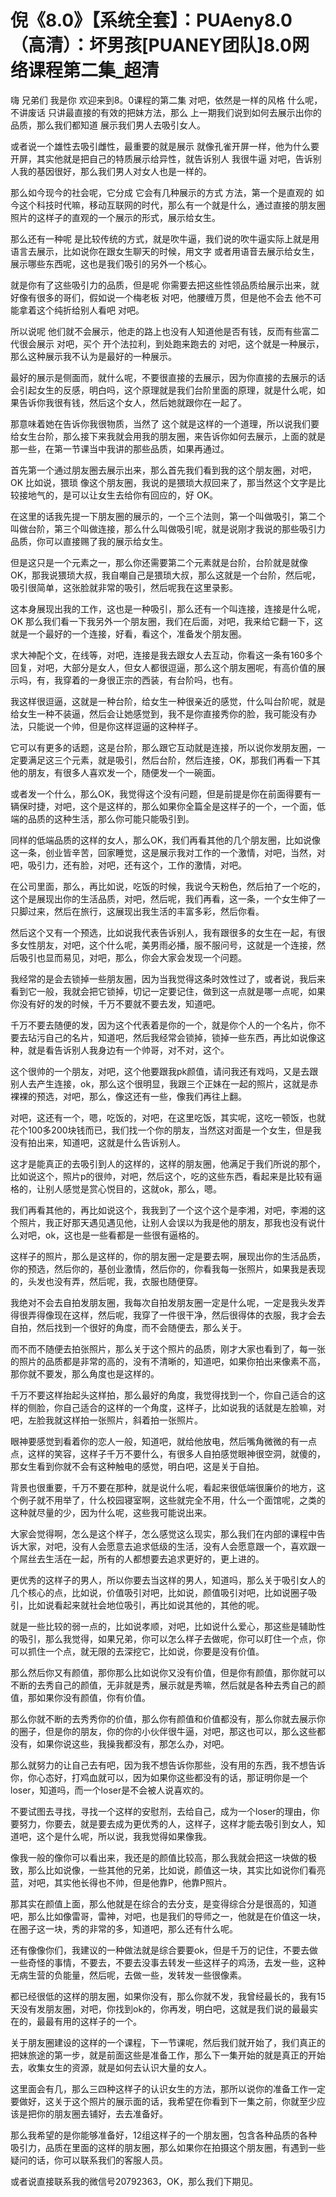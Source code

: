 # 倪《8.0》【系统全套】：PUAeny8.0（高清）：坏男孩[PUANEY团队]8.0网络课程第二集_超清

嗨 兄弟们 我是你 欢迎来到8。0课程的第二集 对吧，依然是一样的风格 什么呢，不讲废话 只讲最直接的有效的把妹方法，那么 上一期我们说到如何去展示出你的品质，那么我们都知道 展示我们男人去吸引女人。

或者说一个雄性去吸引雌性，最重要的就是展示 就像孔雀开屏一样，他为什么要开屏，其实他就是把自己的特质展示给异性，就告诉别人 我很牛逼 对吧，告诉别人我的基因很好，那么我们男人对女人也是一样的。

那么如今现今的社会呢，它分成 它会有几种展示的方式 方法，第一个是直观的 如今这个科技时代嘛，移动互联网的时代，那么有一个就是什么，通过直接的朋友圈 照片的这样子的直观的一个展示的形式，展示给女生。

那么还有一种呢 是比较传统的方式，就是吹牛逼，我们说的吹牛逼实际上就是用语言去展示，比如说你在跟女生聊天的时候，用文字 或者用语音去展示给女生，展示哪些东西呢，这也是我们吸引的另外一个核心。

就是你有了这些吸引力的品质，但是呢 你需要去把这些性领品质给展示出来，就好像有很多的哥们，假如说一个梅老板 对吧，他腰缠万贯，但是他不会去 他不可能拿着这个纯折给别人看吧 对吧。

所以说呢 他们就不会展示，他走的路上也没有人知道他是否有钱，反而有些富二代很会展示 对吧，买个 开个法拉利，到处跑来跑去的 对吧，这个就是一种展示，那么这种展示我不认为是最好的一种展示。

最好的展示是侧面而，就什么呢，不要很直接的去展示，因为你直接的去展示的话会引起女生的反感，明白吗，这个原理就是我们台阶里面的原理，就是什么呢，如果告诉你我很有钱，然后这个女人，然后她就跟你在一起了。

那意味着她在告诉你我很物质，当然了 这个就是这样的一个道理，所以说我们要给女生台阶，那么接下来我就会用我的朋友圈，来告诉你如何去展示，上面的就是那一些，在第一节课当中我讲的那些品质，如果再通过。

首先第一个通过朋友圈去展示出来，那么首先我们看到我的这个朋友圈，对吧，OK 比如说，猥琐 像这个朋友圈，我说的是猥琐大叔回来了，那当然这个文字是比较接地气的，是可以让女生去给你有回应的，好 OK。

在这里的话我先提一下朋友圈的展示的，一个三个法则，第一个叫做吸引，第二个叫做台阶，第三个叫做连接，那么什么叫做吸引呢，就是说刚才我说的那些吸引力品质，你可以直接赐了我的展示给女生。

但是这只是一个元素之一，那么你还需要第二个元素就是台阶，台阶就是就像OK，那我说猥琐大叔，我自嘲自己是猥琐大叔，那么这就是一个台阶，然后呢，吸引很简单，这张脸就非常的吸引，然后呢我在这里录影。

这本身展现出我的工作，这也是一种吸引，那么还有一个叫连接，连接是什么呢，OK 那么我们看一下我另外一个朋友圈，我们在后面，对吧，我来给它翻一下，这就是一个最好的一个连接，好看，看这个，准备发个朋友圈。

求大神配个文，在线等，对吧，连接是我去跟女人去互动，你看这一条有160多个回复，对吧，大部分是女人，但女人都很逗逼，那么这个朋友圈呢，有高价值的展示吗，有，我穿着的一身很正宗的西装，有台阶吗，也有。

我这样很逗逼，这就是一种台阶，给女生一种很亲近的感觉，什么叫台阶呢，就是给女生一种不装逼，然后会让她感觉到，我不是你直接秀你的脸，我可能没有办法，只能说一个帅，但是你这样逗逼的这种样子。

它可以有更多的话题，这是台阶，那么跟它互动就是连接，所以说你发朋友圈，一定要满足这三个元素，就是吸引，然后台阶，然后连接，OK，那我们再看一下其他的朋友，有很多人喜欢发一个，随便发一个一碗面。

或者发一个什么，那么OK，我觉得这个没有问题，但是前提是你在前面得要有一辆保时捷，对吧，这个是这样的，那么如果你全篇全是这样子的一个，一个面，低端的品质的这种生活，那么你可能只能吸引到。

同样的低端品质的这样的女人，那么OK，我们再看其他的几个朋友圈，比如说像这一条，创业皆辛苦，回家睡觉，这是展示我对工作的一个激情，对吧，当然，对吧，吸引力，还有脸，对吧，还有这个，工作的激情，对吧。

在公司里面，那么，再比如说，吃饭的时候，我说今天粉色，然后拍了一个吃的，这个是展现出你的生活品质，对吧，然后呢，我们再看，这一条，一个女生伸了一只脚过来，然后在旅行，这展现出我生活的丰富多彩，然后你看。

然后这个又有一个预选，比如说我代表告诉别人，我有跟很多的女生在一起，有很多女性朋友，对吧，这个什么呢，美男雨必播，服不服问号，这就是一个连接，然后吸引也显而易见，对吧，那么，你会大家会发现一个问题。

我经常的是会去锁掉一些朋友圈，因为当我觉得这条时效性过了，或者说，我后来看到它一般，我就会把它锁掉，切记一定要记住，做到这一点就是哪一点呢，如果你没有好的发的时候，千万不要就不要去发，知道吧。

千万不要去随便的发，因为这个代表着是你的一个，就是你个人的一个名片，你不要去玷污自己的名片，知道吧，然后我经常会锁掉，锁掉一些东西，再比如说像这种，就是看告诉别人我身边有一个帅哥，对不对，这个。

这个很帅的一个朋友，对吧，这个他要跟我pk颜值，请问我还有戏吗，又是去跟别人去产生连接，ok，那么这个很明显，我跟三个正妹在一起的照片，这就是赤裸裸的预选，对吧，那么，像这还有一些，像我们再往上翻。

对吧，这还有一个，嗯，吃饭的，对吧，在这里吃饭，其实呢，这吃一顿饭，也就花个100多200块钱而已，我们找一个你的朋友，当然这对面是一个女生，但是我没有拍出来，知道吧，这就是什么告诉别人。

这才是能真正的去吸引到人的这样的，这样的朋友圈，他满足于我们所说的那个，比如说这个，照片p的很帅，对吧，然后这个，吃的这些东西，看起来是比较有逼格的，让别人感觉是赏心悦目的，这就ok，那么，嗯。

我们再看其他的，再比如说这个，我我到了一个这个这个是李湘，对吧，李湘的这个照片，我正好那天遇见遇见他，让别人会误以为我是他的朋友，那我也没有说什么对吧，ok，这也是一些看都是一些很有逼格的。

这样子的照片，那么是这样的，你的朋友圈一定是要去啊，展现出你的生活品质，你的预选，然后你的，基创业激情，然后你的，你看我每一张照片，如果我是表现的，头发也没有弄，然后呢，我，衣服也随便穿。

我绝对不会去自拍发朋友圈，我每次自拍发朋友圈一定是什么呢，一定是我头发弄得很弄得像现在这样，然后呢，我穿了一件很干净，然后很得体的衣服，我才会去自拍，然后找到一个很好的角度，而不会随便去，那么关于。

而不而不随便去拍张照片，那么关于这个照片的品质，刚才大家也看到了，每一张的照片的品质都是非常的高的，没有不清晰的，知道吧，如果你拍出来像素不高，那你就不要发，那么角度也是这样的。

千万不要这样抬起头这样拍，那么最好的角度，我觉得找到一个，你自己适合的这样的侧脸，你自己适合的这样的一个角度，这样子，比如说我的话就是左脸嘛，对吧，左脸我就这样拍一张照片，斜着拍一张照片。

眼神要感觉到看着你的恋人一般，知道吧，就给他放电，然后嘴角微微的有一点点，这样的笑容，这样子千万不要什么，有很多人自拍感觉眼神很空洞，就傻的，那女生看到你就不会有这种触电的感觉，明白吧，这是关于自拍。

背景也很重要，千万不要在那种，就是说什么呢，看起来很低端很廉价的地方，这个例子就不用举了，什么校园寝室啊，这些就完全不用，什么一个面馆呢，之类的这种就尽量的少，因为什么呢，这些我可能说出来。

大家会觉得啊，怎么是这个样子，怎么感觉这么现实，那么我们在内部的课程中告诉大家，对吧，没有人会愿意去追求低级的生活，没有人会愿意跟一个，喜欢跟一个屌丝去生活在一起，所有的人都想要去追求更好的，更上进的。

更优秀的这样子的男人，所以你要去当这样的男人，知道吗，那么关于吸引女人的几个核心的点，比如说，价值吸引对吧，比如说，颜值吸引对吧，比如说圈子吸引，比如说看起来就社会地位吸引，再比如说其他的，其他的呢。

就是一些比较的弱一点的，比如说孝顺，对吧，比如说什么爱心，那这些是辅助性的吸引，那么我觉得，如果兄弟，你可以怎么样子去做呢，你可以盯住一个点，你可以抓住一个点，就无限的去深挖它，比如说，你要是没有价值。

那么然后你又有颜值，那你那么比如说你又没有价值，但是你有颜值，那你就可以不断的去秀自己的颜值，无非就是秀，展示就是秀嘛，然后就是各种去秀自己的颜值，那如果你没有颜值，你有价值。

那么你就不断的去秀秀你的价值，那么你有颜值和价值都没有，那么你就去展示你的圈子，但是你的朋友，你的你的小伙伴很牛逼，对吧，那这也可以，那么这些都没有，如果你说这些，我操我都没有，那怎么办，对吧。

那么就努力的让自己去有吧，因为我不想告诉你那些，没有用的东西，我不想告诉你，你心态好，打鸡血就可以，因为如果你这些都没有的话，那证明你是一个loser，知道吗，而一个loser是不会被人说喜欢的。

不要试图去寻找，寻找一个这样的安慰剂，去给自己，成为一个loser的理由，你要努力，你要去，就是要去成为更优秀的人，这样子，这样才能去吸引到女人，知道吧，这个是什么呢，所以说，我我觉得如果像我。

像我一般的像你可以看出来，我还是的颜值比较高，那么我就会把这一块做的极致，那么比如说像，一些其他的兄弟，比如说，颜值这一块，其实比如说你们看亮蓝，对吧，其实他长得也不帅，但是他靠P，他靠P照片。

那其实在颜值上面，那么他就是在综合的去分支，是变得综合分是很高的，知道吧，那么比如像雷哥，雷神，对吧，也是我们的导师之一，他就是在价值这一块，在圈子这一块，秀的非常的多，知道吧，那么还有什么呢。

还有像像你们，我建议的一种做法就是综合要要ok，但是千万的记住，不要去做一些奇怪的事情，不要去，不要去没事去转发一些这样子的鸡汤，去发一些，这种无病生营的负能量，然后呢，去做一些，发转发一些很像素。

都已经很低的这样的朋友圈，如果你没有，那么你就不发，我曾经最长的，我有15天没有发朋友圈，对吧，你找到ok的，你再发，明白吧，这就是我们说的最最实在的，最最有用的这样子的一个。

关于朋友圈建设的这样的一个课程，下一节课呢，然后我们就开始了，我们真正的把妹旅途的第一步，就是前面这些是准备工作，那么下一集开始的就是真正的开始去，收集女生的资源，就是如何去认识大量的女人。

这里面会有几，那么三四种这样子的认识女生的方法，那所以说你的准备工作一定要做好，这关于这个照片的展示面的话，我希望在你看到下一集之前，你就至少应该是把你的朋友圈去铺好，去去准备好。

那么我希望的是你能够准备好，12组这样子的一个朋友圈，包含各种品质的各种吸引力，品质在里面的这样的朋友圈，那么如果你在拍摄这个朋友圈，有遇到一些疑问的话，你可以联系我们的客服人员。

或者说直接联系我的微信号20792363，OK，那么我们下期见。